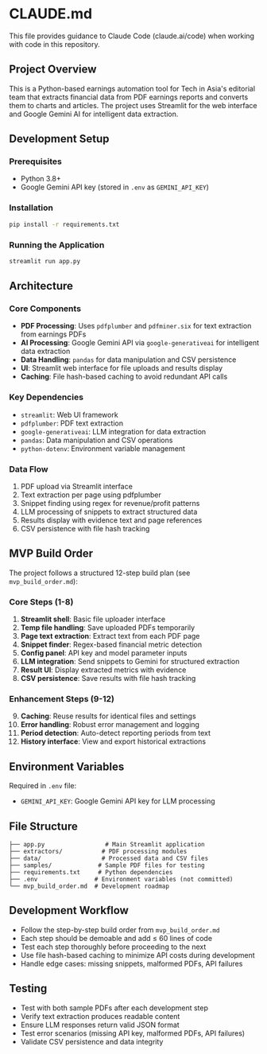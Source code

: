 # CLAUDE.md

This file provides guidance to Claude Code (claude.ai/code) when working with code in this repository.

## Project Overview

This is a Python-based earnings automation tool for Tech in Asia's editorial team that extracts financial data from PDF earnings reports and converts them to charts and articles. The project uses Streamlit for the web interface and Google Gemini AI for intelligent data extraction.

## Development Setup

### Prerequisites
- Python 3.8+
- Google Gemini API key (stored in `.env` as `GEMINI_API_KEY`)

### Installation
```bash
pip install -r requirements.txt
```

### Running the Application
```bash
streamlit run app.py
```

## Architecture

### Core Components
- **PDF Processing**: Uses `pdfplumber` and `pdfminer.six` for text extraction from earnings PDFs
- **AI Processing**: Google Gemini API via `google-generativeai` for intelligent data extraction
- **Data Handling**: `pandas` for data manipulation and CSV persistence
- **UI**: Streamlit web interface for file uploads and results display
- **Caching**: File hash-based caching to avoid redundant API calls

### Key Dependencies
- `streamlit`: Web UI framework
- `pdfplumber`: PDF text extraction
- `google-generativeai`: LLM integration for data extraction
- `pandas`: Data manipulation and CSV operations
- `python-dotenv`: Environment variable management

### Data Flow
1. PDF upload via Streamlit interface
2. Text extraction per page using pdfplumber
3. Snippet finding using regex for revenue/profit patterns
4. LLM processing of snippets to extract structured data
5. Results display with evidence text and page references
6. CSV persistence with file hash tracking

## MVP Build Order

The project follows a structured 12-step build plan (see `mvp_build_order.md`):

### Core Steps (1-8)
1. **Streamlit shell**: Basic file uploader interface
2. **Temp file handling**: Save uploaded PDFs temporarily
3. **Page text extraction**: Extract text from each PDF page
4. **Snippet finder**: Regex-based financial metric detection
5. **Config panel**: API key and model parameter inputs
6. **LLM integration**: Send snippets to Gemini for structured extraction
7. **Result UI**: Display extracted metrics with evidence
8. **CSV persistence**: Save results with file hash tracking

### Enhancement Steps (9-12)
9. **Caching**: Reuse results for identical files and settings
10. **Error handling**: Robust error management and logging
11. **Period detection**: Auto-detect reporting periods from text
12. **History interface**: View and export historical extractions

## Environment Variables

Required in `.env` file:
- `GEMINI_API_KEY`: Google Gemini API key for LLM processing

## File Structure

```
├── app.py                 # Main Streamlit application
├── extractors/           # PDF processing modules
├── data/                 # Processed data and CSV files
├── samples/             # Sample PDF files for testing
├── requirements.txt     # Python dependencies
├── .env                # Environment variables (not committed)
└── mvp_build_order.md  # Development roadmap
```

## Development Workflow

- Follow the step-by-step build order from `mvp_build_order.md`
- Each step should be demoable and add ≤ 60 lines of code
- Test each step thoroughly before proceeding to the next
- Use file hash-based caching to minimize API costs during development
- Handle edge cases: missing snippets, malformed PDFs, API failures

## Testing

- Test with both sample PDFs after each development step
- Verify text extraction produces readable content
- Ensure LLM responses return valid JSON format
- Test error scenarios (missing API key, malformed PDFs, API failures)
- Validate CSV persistence and data integrity
